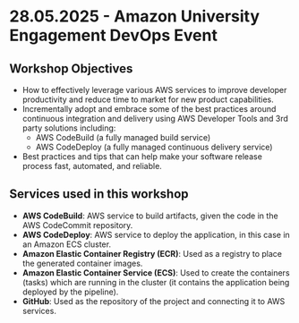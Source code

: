 # 28.05.2025 - Amazon University Engagement DevOps Event

## Workshop Objectives

- How to effectively leverage various AWS services to improve developer productivity and reduce time to market for new product capabilities.  
- Incrementally adopt and embrace some of the best practices around continuous integration and delivery using AWS Developer Tools and 3rd party solutions including:  
  - AWS CodeBuild (a fully managed build service)  
  - AWS CodeDeploy (a fully managed continuous delivery service)  
- Best practices and tips that can help make your software release process fast, automated, and reliable.

## Services used in this workshop

- **AWS CodeBuild**: AWS service to build artifacts, given the code in the AWS CodeCommit repository.  
- **AWS CodeDeploy**: AWS service to deploy the application, in this case in an Amazon ECS cluster.  
- **Amazon Elastic Container Registry (ECR)**: Used as a registry to place the generated container images.  
- **Amazon Elastic Container Service (ECS)**: Used to create the containers (tasks) which are running in the cluster (it contains the application being deployed by the pipeline).  
- **GitHub**: Used as the repository of the project and connecting it to AWS services.
